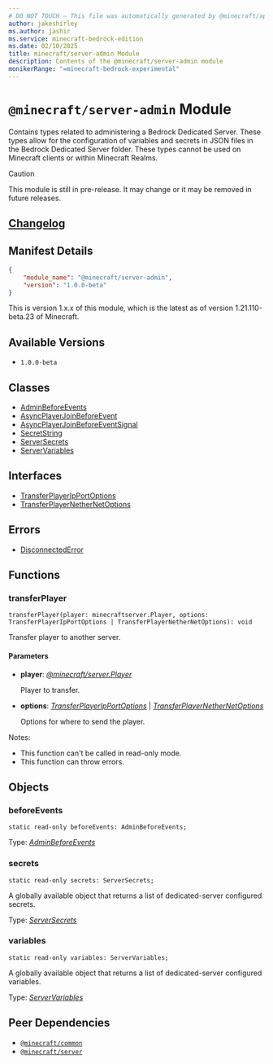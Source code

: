 ```yaml
---
# DO NOT TOUCH — This file was automatically generated by @minecraft/api-docs-generator, to report problems file an issue at https://github.com/Mojang/minecraft-scripting-libraries
author: jakeshirley
ms.author: jashir
ms.service: minecraft-bedrock-edition
ms.date: 02/10/2025
title: minecraft/server-admin Module
description: Contents of the @minecraft/server-admin module
monikerRange: "=minecraft-bedrock-experimental"
---
```

# `@minecraft/server-admin` Module

Contains types related to administering a Bedrock Dedicated Server. These types allow for the configuration of variables and secrets in JSON files in the Bedrock Dedicated Server folder. These types cannot be used on Minecraft clients or within Minecraft Realms.

> [!CAUTION]
> This module is still in pre-release.  It may change or it may be removed in future releases.

## [Changelog](changelog.md)

## Manifest Details
```json
{
    "module_name": "@minecraft/server-admin",
    "version": "1.0.0-beta"
}
```
This is version 1.x.x of this module, which is the latest as of version 1.21.110-beta.23 of Minecraft.

## Available Versions
- `1.0.0-beta`

## Classes
- [AdminBeforeEvents](AdminBeforeEvents.md)
- [AsyncPlayerJoinBeforeEvent](AsyncPlayerJoinBeforeEvent.md)
- [AsyncPlayerJoinBeforeEventSignal](AsyncPlayerJoinBeforeEventSignal.md)
- [SecretString](SecretString.md)
- [ServerSecrets](ServerSecrets.md)
- [ServerVariables](ServerVariables.md)

## Interfaces
- [TransferPlayerIpPortOptions](TransferPlayerIpPortOptions.md)
- [TransferPlayerNetherNetOptions](TransferPlayerNetherNetOptions.md)

## Errors
- [DisconnectedError](DisconnectedError.md)

## Functions

### **transferPlayer**
`
transferPlayer(player: minecraftserver.Player, options: TransferPlayerIpPortOptions | TransferPlayerNetherNetOptions): void
`

Transfer player to another server.

#### **Parameters**
- **player**: [*@minecraft/server.Player*](../../../scriptapi/minecraft/server/Player.md)
  
  Player to transfer.
- **options**: [*TransferPlayerIpPortOptions*](TransferPlayerIpPortOptions.md) | [*TransferPlayerNetherNetOptions*](TransferPlayerNetherNetOptions.md)
  
  Options for where to send the player.
  
Notes:
- This function can't be called in read-only mode.
- This function can throw errors.

## Objects
  
### **beforeEvents**
`static read-only beforeEvents: AdminBeforeEvents;`

Type: [*AdminBeforeEvents*](AdminBeforeEvents.md)
  
### **secrets**
`static read-only secrets: ServerSecrets;`

A globally available object that returns a list of dedicated-server configured secrets.

Type: [*ServerSecrets*](ServerSecrets.md)
  
### **variables**
`static read-only variables: ServerVariables;`

A globally available object that returns a list of dedicated-server configured variables.

Type: [*ServerVariables*](ServerVariables.md)

## Peer Dependencies
- [`@minecraft/common`](../../../scriptapi/minecraft/common/minecraft-common.md)
- [`@minecraft/server`](../../../scriptapi/minecraft/server/minecraft-server.md)
